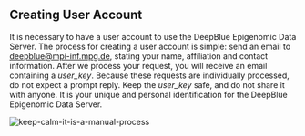 ## Creating User Account

It is necessary to have a user account to use the DeepBlue Epigenomic Data Server.
The process for creating a user account is simple: send an email to [deepblue@mpi-inf.mpg.de](mailto:deepblue@mpi-inf.mpg.de?Subject=New%20User), stating your name, affiliation and contact information.
After we process your request, you will receive an email containing a *user_key*.
Because these requests are individually processed, do not expect a prompt reply.
Keep the *user_key* safe, and do not share it with anyone.
It is your unique and personal identification for the DeepBlue Epigenomic Data Server.

![keep-calm-it-is-a-manual-process](http://deepblue.mpi-inf.mpg.de/imgs/keep-calm-it-is-a-manual-process.png)
